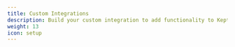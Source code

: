 ```yaml
---
title: Custom Integrations
description: Build your custom integration to add functionality to Keptn.
weight: 13
icon: setup
---
```

